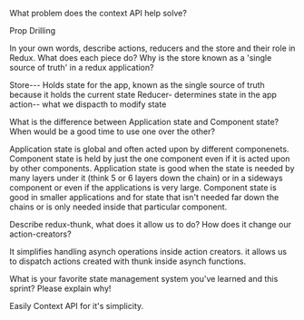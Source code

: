 What problem does the context API help solve?

Prop Drilling

In your own words, describe actions, reducers and the store and their role in Redux. What does each piece do? Why is the store known as a 'single source of truth' in a redux application?

Store--- Holds state for the app, known as the single source of truth because it holds the current state
Reducer- determines state in the app
action-- what we dispacth to modify state

What is the difference between Application state and Component state? When would be a good time to use one over the other?

Application state is global and often acted upon by different componenets. Component state is held by just the one component even if it is acted upon by other components. Application state is good when the state is needed by many layers under it (think 5 or 6 layers down the chain) or in a sideways component or even if the applications is very large. Component state is good in smaller applications and for state that isn't needed far down the chains or is only needed inside that particular component.

Describe redux-thunk, what does it allow us to do? How does it change our action-creators?

It simplifies handling asynch operations inside action creators. it allows us to dispatch actions created with thunk inside asynch functions.

What is your favorite state management system you've learned and this sprint? Please explain why!

Easily Context API for it's simplicity.
